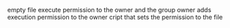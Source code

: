 empty file
execute permission to the owner and the group owner
adds execution permission to the owner
cript that sets the permission to the file
